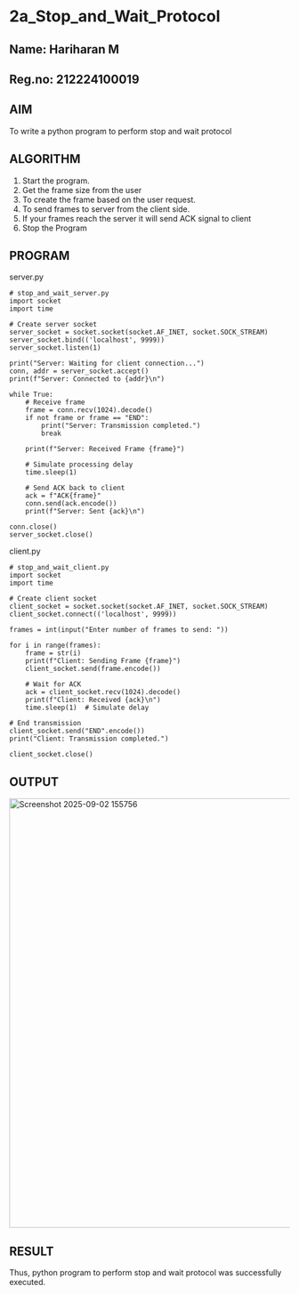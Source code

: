 # 2a_Stop_and_Wait_Protocol
## Name: Hariharan M
## Reg.no: 212224100019
## AIM 
To write a python program to perform stop and wait protocol
## ALGORITHM
1. Start the program.
2. Get the frame size from the user
3. To create the frame based on the user request.
4. To send frames to server from the client side.
5. If your frames reach the server it will send ACK signal to client
6. Stop the Program
## PROGRAM
server.py
```
# stop_and_wait_server.py
import socket
import time

# Create server socket
server_socket = socket.socket(socket.AF_INET, socket.SOCK_STREAM)
server_socket.bind(('localhost', 9999))
server_socket.listen(1)

print("Server: Waiting for client connection...")
conn, addr = server_socket.accept()
print(f"Server: Connected to {addr}\n")

while True:
    # Receive frame
    frame = conn.recv(1024).decode()
    if not frame or frame == "END":
        print("Server: Transmission completed.")
        break

    print(f"Server: Received Frame {frame}")

    # Simulate processing delay
    time.sleep(1)

    # Send ACK back to client
    ack = f"ACK{frame}"
    conn.send(ack.encode())
    print(f"Server: Sent {ack}\n")

conn.close()
server_socket.close()
```
client.py
```
# stop_and_wait_client.py
import socket
import time

# Create client socket
client_socket = socket.socket(socket.AF_INET, socket.SOCK_STREAM)
client_socket.connect(('localhost', 9999))

frames = int(input("Enter number of frames to send: "))

for i in range(frames):
    frame = str(i)
    print(f"Client: Sending Frame {frame}")
    client_socket.send(frame.encode())

    # Wait for ACK
    ack = client_socket.recv(1024).decode()
    print(f"Client: Received {ack}\n")
    time.sleep(1)  # Simulate delay

# End transmission
client_socket.send("END".encode())
print("Client: Transmission completed.")

client_socket.close()
```
## OUTPUT
<img width="1671" height="772" alt="Screenshot 2025-09-02 155756" src="https://github.com/user-attachments/assets/83c3c4c1-e074-41ad-8e68-a746188e545d" />

## RESULT
Thus, python program to perform stop and wait protocol was successfully executed.
